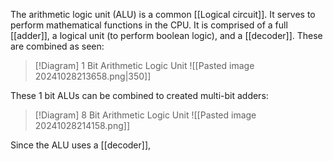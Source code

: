 The arithmetic logic unit (ALU) is a common [[Logical circuit]]. It serves to perform mathematical functions in the CPU. It is comprised of a full [[adder]], a logical unit (to perform boolean logic), and a [[decoder]]. These are combined as seen:

> [!Diagram] 1 Bit Arithmetic Logic Unit
> ![[Pasted image 20241028213658.png|350]]

These 1 bit ALUs can be combined to created multi-bit adders:


> [!Diagram] 8 Bit Arithmetic Logic Unit
> ![[Pasted image 20241028214158.png]]

Since the ALU uses a [[decoder]],